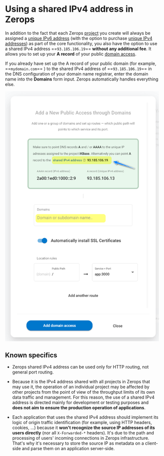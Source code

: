 # Using a shared IPv4 address in Zerops

In addition to the fact that each Zerops [project](/documentation/overview/pricing.html#projects) you create will always be assigned a [unique IPv6 address](/documentation/routing/unique-ipv4-ipv6-addresses.html) (with the option to purchase [unique IPv4 addresses](/documentation/routing/unique-ipv4-ipv6-addresses.html)) as part of the core functionality, you also have the option to use a shared IPv4 address ==`93.185.106.19`== **without any additional fee**. It allows you to set up your **A record** of your public [domain access](/documentation/routing/using-your-domain.html).

If you already have set up the A record of your public domain (for example, ==`mydomain.com`== ) to the shared IPv4 address of ==`93.185.106.19`== in the DNS configuration of your domain name registrar, enter the domain name into the **Domains** form input. Zerops automatically handles everything else.

![Public Domain Access](./images/Public-Domain-Access-Shared-IPv4.png "Shared IPv4 Address")

## Known specifics

* Zerops shared IPv4 address can be used only for HTTP routing, not general port routing.

* Because it is the IPv4 address shared with all projects in Zerops that may use it, the operation of an individual project may be affected by other projects from the point of view of the throughput limits of its own data traffic and management. For this reason, the use of a shared IPv4 address is directed mainly for development or testing purposes and **does not aim to ensure the production operation of applications**.

* Each application that uses the shared IPv4 address should implement its logic of origin traffic identification (for example, using HTTP headers, cookies, ...) because it **won't recognize the source IP addresses of its users directly** (nor all `X-Forwarded-*` headers). It's due to the path and processing of users' incoming connections in Zerops infrastructure. That's why it's necessary to store the source IP as metadata on a client-side and parse them on an application server-side.
